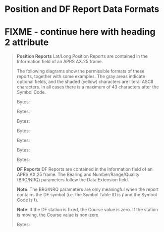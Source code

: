 # Position and DF Report Data Formats

# FIXME - continue here with heading 2 attribute

> **Position Reports** Lat/Long Position Reports are contained in the
> Information field of an APRS AX.25 frame.
>
> The following diagrams show the permissible formats of these reports,
> together with some examples. The gray areas indicate optional fields,
> and the shaded (yellow) characters are literal ASCII characters. In
> all cases there is a maximum of 43 characters after the Symbol Code.
>
> Bytes:
>
> Bytes:
>
> Bytes:
>
> Bytes:
>
> Bytes:
>
> Bytes:
>
> Bytes:
>
> **DF Reports** DF Reports are contained in the Information field of an
> APRS AX.25 frame. The Bearing and Number/Range/Quality (BRG/NRQ)
> parameters follow the Data Extension field.
>
> **Note**: The BRG/NRQ parameters are only meaningful when the report
> contains the DF symbol (i.e. the Symbol Table ID is **/** and the
> Symbol Code is **\\**).
>
> **Note**: If the DF station is fixed, the Course value is zero. If the
> station is moving, the Course value is non-zero.
>
> Bytes:
